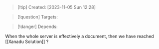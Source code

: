 
>[!tip] Created: [2023-11-05 Sun 12:28]

>[!question] Targets: 

>[!danger] Depends: 

When the whole server is effectively a document, then we have reached [[Xanadu Solution]] ?